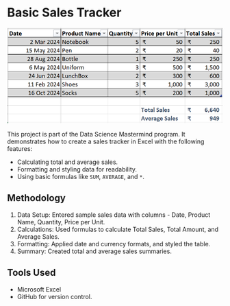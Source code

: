 # Basic Sales Tracker 
![Tracker](Sales_Tracker.PNG)

This project is part of the Data Science Mastermind program. It demonstrates how to create a sales tracker in Excel with the following features:  
- Calculating total and average sales.  
- Formatting and styling data for readability.  
- Using basic formulas like `SUM`, `AVERAGE`, and `*`.  

## Methodology  
1. Data Setup: Entered sample sales data with columns - Date, Product Name, Quantity, Price per Unit.  
2. Calculations: Used formulas to calculate Total Sales, Total Amount, and Average Sales.  
3. Formatting: Applied date and currency formats, and styled the table.  
4. Summary: Created total and average sales summaries.  
 

## Tools Used  
- Microsoft Excel  
- GitHub for version control.  
